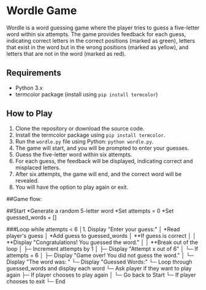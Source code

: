 # Wordle Game

Wordle is a word guessing game where the player tries to guess a five-letter word within six attempts. The game provides feedback for each guess, indicating correct letters in the correct positions (marked as green), letters that exist in the word but in the wrong positions (marked as yellow), and letters that are not in the word (marked as red).

## Requirements

- Python 3.x
- termcolor package (install using `pip install termcolor`)

## How to Play

1. Clone the repository or download the source code.
2. Install the termcolor package using `pip install termcolor`.
3. Run the `wordle.py` file using Python: `python wordle.py`.
4. The game will start, and you will be prompted to enter your guesses.
5. Guess the five-letter word within six attempts.
6. For each guess, the feedback will be displayed, indicating correct and misplaced letters.
7. After six attempts, the game will end, and the correct word will be revealed.
8. You will have the option to play again or exit.

##Game flow:

##Start
*Generate a random 5-letter word
*Set attempts = 0
*Set guessed_words = []

###Loop while attempts < 6
│1. Display "Enter your guess:"
│   *Read player's guess
│    *Add guess to guessed_words
│       **If guess is correct
│   │    **Display "Congratulations! You guessed the word."
│   │      **Break out of the loop
│   ├─ Increment attempts by 1
│   ├─ Display "Attempt x out of 6"
│   └─ If attempts = 6
│       ├─ Display "Game over! You did not guess the word."
│       └─ Display "The word was: <word>"
└─ Display "Guessed Words:"
    └─ Loop through guessed_words and display each word
    └─ Ask player if they want to play again
        ├─ If player chooses to play again
        │   └─ Go back to Start
        └─ If player chooses to exit
            └─ End



